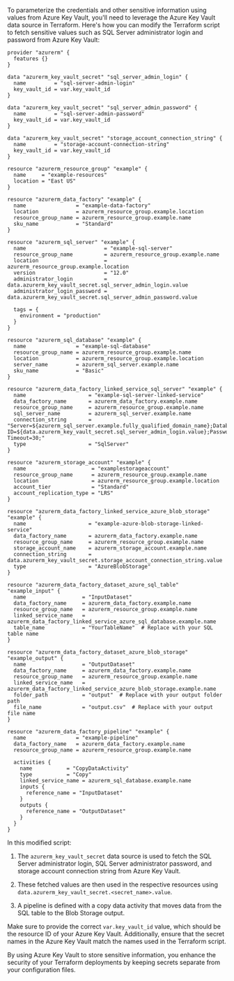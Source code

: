 To parameterize the credentials and other sensitive information using values from Azure Key Vault, you'll need to leverage the Azure Key Vault data source in Terraform. Here's how you can modify the Terraform script to fetch sensitive values such as SQL Server administrator login and password from Azure Key Vault:

```hcl
provider "azurerm" {
  features {}
}

data "azurerm_key_vault_secret" "sql_server_admin_login" {
  name         = "sql-server-admin-login"
  key_vault_id = var.key_vault_id
}

data "azurerm_key_vault_secret" "sql_server_admin_password" {
  name         = "sql-server-admin-password"
  key_vault_id = var.key_vault_id
}

data "azurerm_key_vault_secret" "storage_account_connection_string" {
  name         = "storage-account-connection-string"
  key_vault_id = var.key_vault_id
}

resource "azurerm_resource_group" "example" {
  name     = "example-resources"
  location = "East US"
}

resource "azurerm_data_factory" "example" {
  name                = "example-data-factory"
  location            = azurerm_resource_group.example.location
  resource_group_name = azurerm_resource_group.example.name
  sku_name            = "Standard"
}

resource "azurerm_sql_server" "example" {
  name                         = "example-sql-server"
  resource_group_name          = azurerm_resource_group.example.name
  location                     = azurerm_resource_group.example.location
  version                      = "12.0"
  administrator_login          = data.azurerm_key_vault_secret.sql_server_admin_login.value
  administrator_login_password = data.azurerm_key_vault_secret.sql_server_admin_password.value

  tags = {
    environment = "production"
  }
}

resource "azurerm_sql_database" "example" {
  name                = "example-sql-database"
  resource_group_name = azurerm_resource_group.example.name
  location            = azurerm_resource_group.example.location
  server_name         = azurerm_sql_server.example.name
  sku_name            = "Basic"
}

resource "azurerm_data_factory_linked_service_sql_server" "example" {
  name                    = "example-sql-server-linked-service"
  data_factory_name       = azurerm_data_factory.example.name
  resource_group_name     = azurerm_resource_group.example.name
  sql_server_name         = azurerm_sql_server.example.name
  connection_string       = "Server=${azurerm_sql_server.example.fully_qualified_domain_name};Database=${azurerm_sql_database.example.name};User ID=${data.azurerm_key_vault_secret.sql_server_admin_login.value};Password=${data.azurerm_key_vault_secret.sql_server_admin_password.value};Encrypt=true;Connection Timeout=30;"
  type                    = "SqlServer"
}

resource "azurerm_storage_account" "example" {
  name                     = "examplestorageaccount"
  resource_group_name      = azurerm_resource_group.example.name
  location                 = azurerm_resource_group.example.location
  account_tier             = "Standard"
  account_replication_type = "LRS"
}

resource "azurerm_data_factory_linked_service_azure_blob_storage" "example" {
  name                    = "example-azure-blob-storage-linked-service"
  data_factory_name       = azurerm_data_factory.example.name
  resource_group_name     = azurerm_resource_group.example.name
  storage_account_name    = azurerm_storage_account.example.name
  connection_string       = data.azurerm_key_vault_secret.storage_account_connection_string.value
  type                    = "AzureBlobStorage"
}

resource "azurerm_data_factory_dataset_azure_sql_table" "example_input" {
  name                  = "InputDataset"
  data_factory_name     = azurerm_data_factory.example.name
  resource_group_name   = azurerm_resource_group.example.name
  linked_service_name   = azurerm_data_factory_linked_service_azure_sql_database.example.name
  table_name            = "YourTableName"  # Replace with your SQL table name
}

resource "azurerm_data_factory_dataset_azure_blob_storage" "example_output" {
  name                  = "OutputDataset"
  data_factory_name     = azurerm_data_factory.example.name
  resource_group_name   = azurerm_resource_group.example.name
  linked_service_name   = azurerm_data_factory_linked_service_azure_blob_storage.example.name
  folder_path           = "output"  # Replace with your output folder path
  file_name             = "output.csv"  # Replace with your output file name
}

resource "azurerm_data_factory_pipeline" "example" {
  name                = "example-pipeline"
  data_factory_name   = azurerm_data_factory.example.name
  resource_group_name = azurerm_resource_group.example.name

  activities {
    name           = "CopyDataActivity"
    type           = "Copy"
    linked_service_name = azurerm_sql_database.example.name
    inputs {
      reference_name = "InputDataset"
    }
    outputs {
      reference_name = "OutputDataset"
    }
  }
}
```

In this modified script:

1. The `azurerm_key_vault_secret` data source is used to fetch the SQL Server administrator login, SQL Server administrator password, and storage account connection string from Azure Key Vault.

2. These fetched values are then used in the respective resources using `data.azurerm_key_vault_secret.<secret_name>.value`.

2. A pipeline is defined with a copy data activity that moves data from the SQL table to the Blob Storage output.

Make sure to provide the correct `var.key_vault_id` value, which should be the resource ID of your Azure Key Vault. Additionally, ensure that the secret names in the Azure Key Vault match the names used in the Terraform script.

By using Azure Key Vault to store sensitive information, you enhance the security of your Terraform deployments by keeping secrets separate from your configuration files.